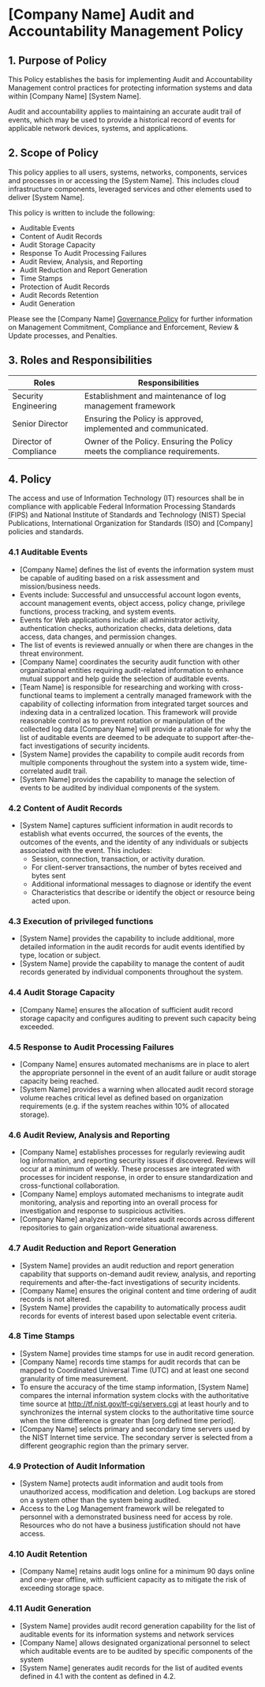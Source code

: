 # [Company Name] Audit and Accountability Management Policy

## 1. Purpose of Policy
This Policy establishes the basis for implementing Audit and Accountability Management control practices for protecting information systems and data within [Company Name] [System Name].

Audit and accountability applies to maintaining an accurate audit trail of events, which may be used to provide a historical record of events for applicable network devices, systems, and applications.

## 2. Scope of Policy
This policy applies to all users, systems, networks, components, services and processes in or accessing the [System Name]. This includes cloud infrastructure components, leveraged services and other elements used to deliver [System Name].

This policy is written to include the following:
*	Auditable Events
*	Content of Audit Records
*	Audit Storage Capacity
*	Response To Audit Processing Failures
*	Audit Review, Analysis, and Reporting
*	Audit Reduction and Report Generation
*	Time Stamps
*	Protection of Audit Records
*	Audit Records Retention
*	Audit Generation

Please see the [Company Name] [Governance Policy](https://github.com/ScaleSec/compliance-docs/blob/P%26P-master/Policy%20Templates/Gov-Policy.md#governance-policy) for further information on Management Commitment, Compliance and Enforcement, Review & Update processes, and Penalties.

## 3. Roles and Responsibilities
|Roles                         |Responsibilities                                               |
|------------------------------|---------------------------------------------------------------|
|Security Engineering          | Establishment and maintenance of log management framework
|Senior Director               | Ensuring the Policy is approved, implemented and communicated.|
|Director of Compliance        | Owner of the Policy. Ensuring the Policy meets the compliance requirements.|

## 4. Policy
The access and use of Information Technology (IT) resources shall be in compliance with applicable Federal Information Processing Standards (FIPS) and National Institute of Standards and Technology (NIST) Special Publications, International Organization for Standards (ISO) and [Company] policies and standards.

### 4.1 Auditable Events
* [Company Name] defines the list of events the information system must be capable of auditing based on a risk assessment and mission/business needs.
 * Events include: Successful and unsuccessful account logon events, account management events, object access, policy change, privilege functions, process tracking, and system events.
 * Events for Web applications include: all administrator activity, authentication checks, authorization checks, data deletions, data access, data changes, and permission changes.
 * The list of events is reviewed annually or when there are changes in the threat environment.
* [Company Name] coordinates the security audit function with other organizational entities requiring audit-related information to enhance mutual support and help guide the selection of auditable events.
* [Team Name] is responsible for researching and working with cross-functional teams to implement a centrally managed framework with the capability of collecting information from integrated target sources and indexing data in a centralized location. This framework will provide reasonable control as to prevent rotation or manipulation of the collected log data [Company Name] will provide a rationale for why the list of auditable events are deemed to be adequate to support after-the-fact investigations of security incidents.
* [System Name] provides the capability to compile audit records from multiple components throughout the system into a system wide, time-correlated audit trail.
* [System Name] provides the capability to manage the selection of events to be audited by individual components of the system.

### 4.2 Content of Audit Records
* [System Name] captures sufficient information in audit records to establish what events occurred, the sources of the events, the outcomes of the events, and the identity of any individuals or subjects associated with the event.  This includes:
  * Session, connection, transaction, or activity duration.
  * For client-server transactions, the number of bytes received and bytes sent
  * Additional informational messages to diagnose or identify the event
  * Characteristics that describe or identify the object or resource being acted upon.

### 4.3 Execution of privileged functions
* [System Name] provides the capability to include additional, more detailed information in the audit records for audit events identified by type, location or subject.
* [System Name] provide the capability to manage the content of audit records generated by individual components throughout the system.

### 4.4 Audit Storage Capacity
* [Company Name] ensures the allocation of sufficient audit record storage capacity and configures auditing to prevent such capacity being exceeded.

### 4.5 Response to Audit Processing Failures
* [Company Name] ensures automated mechanisms are in place to alert the appropriate personnel in the event of an audit failure or audit storage capacity being reached.
* [System Name] provides a warning when allocated audit record storage volume reaches critical level as defined based on organization requirements (e.g. if the system reaches within 10% of allocated storage).

### 4.6 Audit Review, Analysis and Reporting
* [Company Name] establishes processes for regularly reviewing audit log information, and reporting security issues if discovered. Reviews will occur at a minimum of weekly. These processes are integrated with processes for incident response, in order to ensure standardization and cross-functional collaboration.
* [Company Name] employs automated mechanisms to integrate audit monitoring, analysis and reporting into an overall process for investigation and response to suspicious activities.
* [Company Name] analyzes and correlates audit records across different repositories to gain organization-wide situational awareness.

### 4.7 Audit Reduction and Report Generation
* [System Name] provides an audit reduction and report generation capability that supports on-demand audit review, analysis, and reporting requirements and after-the-fact investigations of security incidents.
* [Company Name] ensures the original content and time ordering of audit records is not altered.
* [System Name] provides the capability to automatically process audit records for events of interest based upon selectable event criteria.

### 4.8 Time Stamps
* [System Name] provides time stamps for use in audit record generation.
* [Company Name] records time stamps for audit records that can be mapped to Coordinated Universal Time (UTC) and at least one second granularity of time measurement.
* To ensure the accuracy of the time stamp information, [System Name] compares the internal information system clocks with the authoritative time source at http://tf.nist.gov/tf-cgi/servers.cgi at least hourly and to synchronizes the internal system clocks to the authoritative time source when the time difference is greater than [org defined time period].
* [Company Name] selects primary and secondary time servers used by the NIST Internet time service. The secondary server is selected from a different geographic region than the primary server.

### 4.9 Protection of Audit Information
* [System Name] protects audit information and audit tools from unauthorized access, modification and deletion.  Log backups are stored on a system other than the system being audited.
* Access to the Log Management framework will be relegated to personnel with a demonstrated business need for access by role. Resources who do not have a business justification should not have access.

### 4.10 Audit Retention
* [Company Name] retains audit logs online for a minimum 90 days online and one-year offline, with sufficient capacity as to mitigate the risk of exceeding storage space.

### 4.11 Audit Generation
* [System Name] provides audit record generation capability for the list of auditable events for its information systems and network services
* [Company Name] allows designated organizational personnel to select which auditable events are to be audited by specific components of the system
* [System Name] generates audit records for the list of audited events defined in 4.1 with the content as defined in 4.2.
